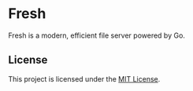 # Fresh

Fresh is a modern, efficient file server powered by Go.

## License

This project is licensed under the [MIT License](./LICENSE).

